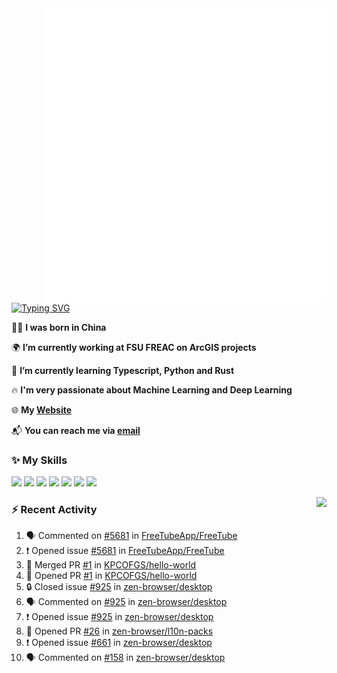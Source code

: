 <img align="right" width="450" src="github-metrics.svg">

[![Typing SVG](https://readme-typing-svg.herokuapp.com?duration=2500&vCenter=true&width=200&height=40&lines=Hello+World+👋)](https://git.io/typing-svg)

🙋‍♂️ **I was born in China**

🌍 **I’m currently working at FSU FREAC on ArcGIS projects**

🌱 **I’m currently learning Typescript, Python and Rust**

🔥 **I'm very passionate about Machine Learning and Deep Learning**

🌐 **My [Website](https://kpcofgs.github.io/)**

📬 **You can reach me via [email](mailto:shixian_sheng-2@protonmail.com)**

### ✨ **My Skills**

[![](https://img.shields.io/badge/LinuxMint-47A248?style=flat-square&logo=linuxmint&logoColor=fff)](https://linuxmint.com/)
[![](https://img.shields.io/badge/MXLinux-000000?style=flat-square&logo=mxlinux&logoColor=fff)](https://mxlinux.org/)
[![](https://img.shields.io/badge/Windows11-0078d6?style=flat-square&logo=windows&logoColor=fff)](https://www.microsoft.com/software-download/windows11)
![](https://img.shields.io/badge/Python-3572A5?style=flat-square&logo=python&logoColor=white)
![](https://img.shields.io/badge/HTML-E34C26?style=flat-square&logo=html5&logoColor=white)
![](https://img.shields.io/badge/CSS-563D7C?style=flat-square&logo=css3&logoColor=white)
![](https://img.shields.io/badge/TypeScript-3178C6?style=flat-square&logo=typescript&logoColor=white)

<a>
    <img align="right" height=210px src="https://github-readme-stats.vercel.app/api?username=KPCOFGS&theme=tokyonight&show_icons=true&show=prs_merged">
</a>

### ⚡ **Recent Activity**
<!--START_SECTION:activity-->
1. 🗣 Commented on [#5681](https://github.com/FreeTubeApp/FreeTube/issues/5681#issuecomment-2345893113) in [FreeTubeApp/FreeTube](https://github.com/FreeTubeApp/FreeTube)
2. ❗ Opened issue [#5681](https://github.com/FreeTubeApp/FreeTube/issues/5681) in [FreeTubeApp/FreeTube](https://github.com/FreeTubeApp/FreeTube)
3. 🎉 Merged PR [#1](https://github.com/KPCOFGS/hello-world/pull/1) in [KPCOFGS/hello-world](https://github.com/KPCOFGS/hello-world)
4. 💪 Opened PR [#1](https://github.com/KPCOFGS/hello-world/pull/1) in [KPCOFGS/hello-world](https://github.com/KPCOFGS/hello-world)
5. 🔒 Closed issue [#925](https://github.com/zen-browser/desktop/issues/925) in [zen-browser/desktop](https://github.com/zen-browser/desktop)
6. 🗣 Commented on [#925](https://github.com/zen-browser/desktop/issues/925#issuecomment-2310922736) in [zen-browser/desktop](https://github.com/zen-browser/desktop)
7. ❗ Opened issue [#925](https://github.com/zen-browser/desktop/issues/925) in [zen-browser/desktop](https://github.com/zen-browser/desktop)
8. 💪 Opened PR [#26](https://github.com/zen-browser/l10n-packs/pull/26) in [zen-browser/l10n-packs](https://github.com/zen-browser/l10n-packs)
9. ❗ Opened issue [#661](https://github.com/zen-browser/desktop/issues/661) in [zen-browser/desktop](https://github.com/zen-browser/desktop)
10. 🗣 Commented on [#158](https://github.com/zen-browser/desktop/issues/158#issuecomment-2306882395) in [zen-browser/desktop](https://github.com/zen-browser/desktop)
<!--END_SECTION:activity-->
